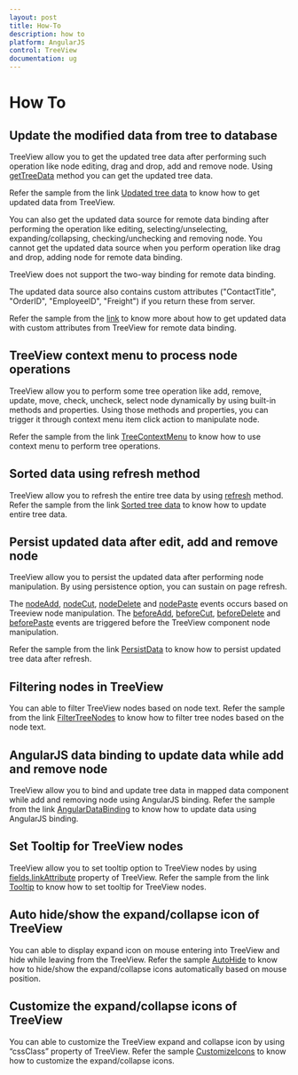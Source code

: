 ```yaml
---
layout: post
title: How-To
description: how to
platform: AngularJS
control: TreeView
documentation: ug
---
```



# How To

## Update the modified data from tree to database

TreeView allow you to get the updated tree data after performing such operation like node editing, drag and drop, add and remove node. Using [getTreeData](http://help.syncfusion.com/api/js/ejtreeview#methods:gettreedata) method you can get the updated tree data. 

Refer the sample from the link [Updated tree data](http://jsplayground.syncfusion.com/3f1qqqm1#) to know how to get updated data from TreeView.

You can also get the updated data source for remote data binding after performing the operation like editing, selecting/unselecting, expanding/collapsing, checking/unchecking and removing node. You cannot get the updated data source when you perform operation like drag and drop, adding node for remote data binding.

TreeView does not support the two-way binding for remote data binding.

The updated data source also contains custom attributes ("ContactTitle", "OrderID", "EmployeeID", "Freight") if you return these from server.

Refer the sample from the [link](http://jsplayground.syncfusion.com/Sync_npcvce4g) to know more about how to get updated data with custom attributes from TreeView for remote data binding.

## TreeView context menu to process node operations

TreeView allow you to perform some tree operation like add, remove, update, move, check, uncheck, select node dynamically by using built-in methods and properties. Using those methods and properties, you can trigger it through context menu item click action to manipulate node. 

Refer the sample from the link [TreeContextMenu](http://jsplayground.syncfusion.com/paehr5xx#) to know how to use context menu to perform tree operations. 

## Sorted data using refresh method

TreeView allow you to refresh the entire tree data by using [refresh](http://help.syncfusion.com/api/js/ejtreeview#methods:refresh) method. Refer the sample from the link [Sorted tree data](http://jsplayground.syncfusion.com/ded1kjs4#) to know how to update entire tree data.

## Persist updated data after edit, add and remove node

TreeView allow you to persist the updated data after performing node manipulation. By using persistence option, you can sustain on page refresh.

The [nodeAdd](https://help.syncfusion.com/api/js/ejtreeview#events:nodeadd), [nodeCut](https://help.syncfusion.com/api/js/ejtreeview#events:nodecut), [nodeDelete](https://help.syncfusion.com/api/js/ejtreeview#events:nodedelete) and [nodePaste](https://help.syncfusion.com/api/js/ejtreeview#events:nodepaste) events occurs based on Treeview node manipulation. The [beforeAdd](https://help.syncfusion.com/api/js/ejtreeview#events:beforeadd), 
[beforeCut](https://help.syncfusion.com/api/js/ejtreeview#events:beforecut), [beforeDelete](https://help.syncfusion.com/api/js/ejtreeview#events:beforedelete) and [beforePaste](https://help.syncfusion.com/api/js/ejtreeview#events:beforepaste) events are triggered before the TreeView component node manipulation.

Refer the sample from the link [PersistData](http://jsplayground.syncfusion.com/szaem5fo#) to know how to persist updated tree data after refresh.

## Filtering nodes in TreeView

You can able to filter TreeView nodes based on node text. Refer the sample from the link [FilterTreeNodes](http://jsplayground.syncfusion.com/vbxs3mi0#) to know how to filter tree nodes based on the node text.

## AngularJS data binding to update data while add and remove node

TreeView allow you to bind and update tree data in mapped data component while add and removing node using AngularJS binding. Refer the sample from the link [AngularDataBinding](http://jsplayground.syncfusion.com/vcxy2cke#) to know how to update data using AngularJS binding.

## Set Tooltip for TreeView nodes

TreeView allow you to set tooltip option to TreeView nodes by using [fields.linkAttribute](http://help.syncfusion.com/api/js/ejtreeview#members:fields-linkattribute) property of TreeView. Refer the sample from the link [Tooltip](http://jsplayground.syncfusion.com/nbdo3l5g#) to know how to set tooltip for TreeView nodes.

## Auto hide/show the expand/collapse icon of TreeView

You can able to display expand icon on mouse entering into TreeView and hide while leaving from the TreeView. Refer the sample [AutoHide](http://jsplayground.syncfusion.com/wrm34bii#) to know how to hide/show the expand/collapse icons automatically based on mouse position.

## Customize the expand/collapse icons of TreeView

You can able to customize the TreeView expand and collapse icon by using “cssClass” property of TreeView. Refer the sample [CustomizeIcons](http://jsplayground.syncfusion.com/jeqtepz0#) to know how to customize the expand/collapse icons.

